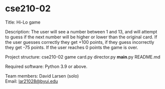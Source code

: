 # cse210-02
Title: Hi-Lo game

Description: 
The user will see a number between 1 and 13, and will attempt to guess if the next number will be higher or lower than the original card.  If the user guesses correctly they get +100 points, if they guess incorrectly they get -75 points.  If the user reaches 0 points the game is over.

Project structure:
cse210-02
    game
        card.py
        director.py
    __main__.py
    README.md

Required software:
Python 3.9 or above.

Team members:
David Larsen (solo)  
Email: lar21028@byui.edu